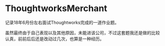 # ThoughtworksMerchant
记录18年6月份左右面试Thoughtworks完成的一道作业题。

虽然最终由于自己表现以及其他原因，未能进该公司，不过这套题我还是做的比较认真，前前后后还是改动过几次，也算是一种经历。
